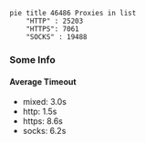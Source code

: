 
```mermaid
pie title 46486 Proxies in list
    "HTTP" : 25203
    "HTTPS": 7061
    "SOCKS" : 19488
```

### Some Info
#### Average Timeout

- mixed: 3.0s
- http: 1.5s
- https: 8.6s
- socks: 6.2s